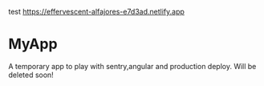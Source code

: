 test
https://effervescent-alfajores-e7d3ad.netlify.app

# MyApp

A temporary app to play with sentry,angular and production deploy. Will be deleted soon!
